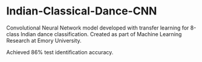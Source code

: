 # Indian-Classical-Dance-CNN
Convolutional Neural Network model developed with transfer learning for 8-class Indian dance classification. Created as part of Machine Learning Research at Emory University.

Achieved 86% test identification accuracy.
